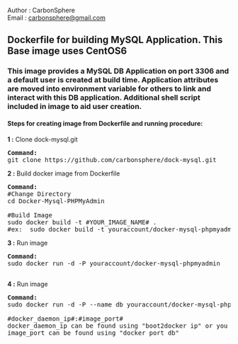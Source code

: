 Author  : CarbonSphere <br>
Email   : carbonsphere@gmail.com<br>


<h2>Dockerfile for building MySQL Application. This Base image uses CentOS6</h2>

<h3> This image provides a MySQL DB Application on port 3306 and a default user is created at build time. Application attributes are moved into environment variable for others to link and interact with this DB application. Additional shell script included in image to aid user creation.</h3>

<h4>Steps for creating image from Dockerfile and running procedure:</h4>

<b>1 :</b> Clone dock-mysql.git
<pre>
<b>Command: </b>
git clone https://github.com/carbonsphere/dock-mysql.git
</pre>

<b>2 :</b> Build docker image from Dockerfile
<pre>
<b>Command: </b>
#Change Directory
cd Docker-Mysql-PHPMyAdmin

#Build Image
sudo docker build -t #YOUR_IMAGE_NAME# .
#ex:  sudo docker build -t youraccount/docker-mysql-phpmyadmin .
</pre>

<b>3 :</b> Run image
<pre>
<b>Command: </b>
sudo docker run -d -P youraccount/docker-mysql-phpmyadmin 

</pre>

<b>4 :</b> Run image
<pre>
<b>Command: </b>
sudo docker run -d -P --name db youraccount/docker-mysql-phpmyadmin 

#docker_daemon_ip#:#image_port#
docker_daemon_ip can be found using "boot2docker ip" or you can check your environment variable "echo $DOCKER_HOST"
image_port can be found using "docker port db"

</pre>
